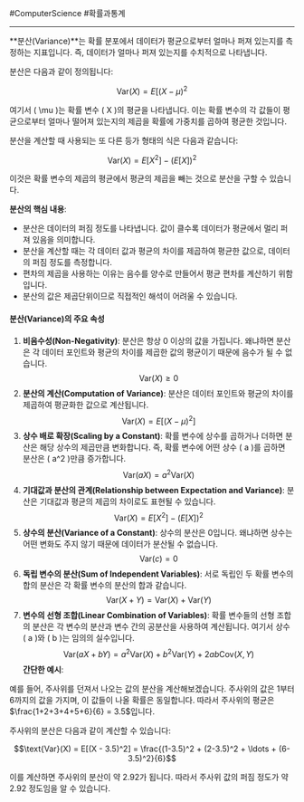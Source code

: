 #ComputerScience #확률과통계 

---
**분산(Variance)**는 확률 분포에서 데이터가 평균으로부터 얼마나 퍼져 있는지를 측정하는 지표입니다. 즉, 데이터가 얼마나 퍼져 있는지를 수치적으로 나타냅니다.

분산은 다음과 같이 정의됩니다:

$$\text{Var}(X) = E[(X - \mu)^2$$

여기서 \( \mu \)는 확률 변수 \( X \)의 평균을 나타냅니다. 이는 확률 변수의 각 값들이 평균으로부터 얼마나 떨어져 있는지의 제곱을 확률에 가중치를 곱하여 평균한 것입니다.

분산을 계산할 때 사용되는 또 다른 등가 형태의 식은 다음과 같습니다:

$$\text{Var}(X) = E[X^2] - (E[X])^2 $$

이것은 확률 변수의 제곱의 평균에서 평균의 제곱을 빼는 것으로 분산을 구할 수 있습니다.

**분산의 핵심 내용**:

- 분산은 데이터의 퍼짐 정도를 나타냅니다. 값이 클수록 데이터가 평균에서 멀리 퍼져 있음을 의미합니다.
- 분산을 계산할 때는 각 데이터 값과 평균의 차이를 제곱하여 평균한 값으로, 데이터의 퍼짐 정도를 측정합니다.
- 편차의 제곱을 사용하는 이유는 음수를 양수로 만들어서 평균 편차를 계산하기 위함입니다.
- 분산의 값은 제곱단위이므로 직접적인 해석이 어려울 수 있습니다.

#### 분산(Variance)의 주요 속성

1. **비음수성(Non-Negativity)**:
    분산은 항상 0 이상의 값을 가집니다. 왜냐하면 분산은 각 데이터 포인트와 평균의 차이를 제곱한 값의 평균이기 때문에 음수가 될 수 없습니다.$$\text{Var}(X) \geq 0$$
2. **분산의 계산(Computation of Variance)**:
    분산은 데이터 포인트와 평균의 차이를 제곱하여 평균화한 값으로 계산됩니다.$$\text{Var}(X) = E[(X - \mu)^2]$$
3. **상수 배로 확장(Scaling by a Constant)**:
    확률 변수에 상수를 곱하거나 더하면 분산은 해당 상수의 제곱만큼 변화합니다. 즉, 확률 변수에 어떤 상수 \( a \)를 곱하면 분산은 \( a^2 \)만큼 증가합니다.$$\text{Var}(aX) = a^2 \text{Var}(X)$$
4. **기대값과 분산의 관계(Relationship between Expectation and Variance)**:
    분산은 기대값과 평균의 제곱의 차이로도 표현될 수 있습니다.$$\text{Var}(X) = E[X^2] - (E[X])^2$$
5. **상수의 분산(Variance of a Constant)**:
    상수의 분산은 0입니다. 왜냐하면 상수는 어떤 변화도 주지 않기 때문에 데이터가 분산될 수 없습니다.$$\text{Var}(c) = 0$$
6. **독립 변수의 분산(Sum of Independent Variables)**:
    서로 독립인 두 확률 변수의 합의 분산은 각 확률 변수의 분산의 합과 같습니다.$$\text{Var}(X + Y) = \text{Var}(X) + \text{Var}(Y)$$
7. **변수의 선형 조합(Linear Combination of Variables)**:
    확률 변수들의 선형 조합의 분산은 각 변수의 분산과 변수 간의 공분산을 사용하여 계산됩니다. 여기서 상수 \( a \)와 \( b \)는 임의의 실수입니다.$$\text{Var}(aX + bY) = a^2 \text{Var}(X) + b^2 \text{Var}(Y) + 2ab \text{Cov}(X,Y)$$
**간단한 예시**:

예를 들어, 주사위를 던져서 나오는 값의 분산을 계산해보겠습니다. 주사위의 값은 1부터 6까지의 값을 가지며, 이 값들이 나올 확률은 동일합니다. 따라서 주사위의 평균은 $\frac{1+2+3+4+5+6}{6} = 3.5$입니다.

주사위의 분산은 다음과 같이 계산할 수 있습니다:

$$\text{Var}(X) = E[(X - 3.5)^2] = \frac{(1-3.5)^2 + (2-3.5)^2 + \ldots + (6-3.5)^2}{6}$$

이를 계산하면 주사위의 분산이 약 2.92가 됩니다. 따라서 주사위 값의 퍼짐 정도가 약 2.92 정도임을 알 수 있습니다.